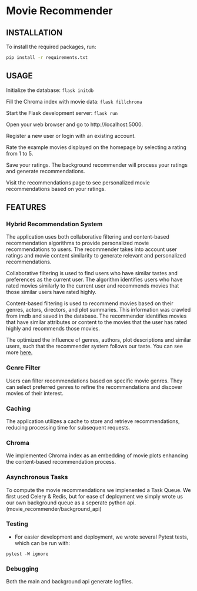 # Movie Recommender

## INSTALLATION

To install the required packages, run:

```bash
pip install -r requirements.txt
```

## USAGE

Initialize the database:
`flask initdb`

Fill the Chroma index with movie data:
`flask fillchroma`

Start the Flask development server:
`flask run`

Open your web browser and go to http://localhost:5000.

Register a new user or login with an existing account.

Rate the example movies displayed on the homepage by selecting a rating from 1 to 5.

Save your ratings. The background recommender will process your ratings and generate recommendations.

Visit the recommendations page to see personalized movie recommendations based on your ratings.

## FEATURES

### Hybrid Recommendation System

The application uses both collaborative filtering and content-based recommendation algorithms to provide personalized movie recommendations to users. The recommender takes into account user ratings and movie content similarity to generate relevant and personalized recommendations.

Collaborative filtering is used to find users who have similar tastes and preferences as the current user. The algorithm identifies users who have rated movies similarly to the current user and recommends movies that those similar users have rated highly.

Content-based filtering is used to recommend movies based on their genres, actors, directors, and plot summaries. This information was crawled from imdb and saved in the database. The recommender identifies movies that have similar attributes or content to the movies that the user has rated highly and recommends those movies.

The optimized the influence of genres, authors, plot descriptions and similar users, such that the recommender system follows our taste. You can see more [here.](notebooks/optimize_weights.ipynb)

### Genre Filter

Users can filter recommendations based on specific movie genres. They can select preferred genres to refine the recommendations and discover movies of their interest.

### Caching

The application utilizes a cache to store and retrieve recommendations, reducing processing time for subsequent requests.

### Chroma

We implemented Chroma index as an embedding of movie plots enhancing the content-based recommendation process.

### Asynchronous Tasks

To compute the movie recommendations we implenented a Task Queue. We first used Celery & Redis, but for ease of deployment we simply wrote us our own background queue as a seperate python api. (movie_recommender/background_api)

### Testing

- For easier development and deployment, we wrote several Pytest tests, which can be run with:

`pytest -W ignore`

### Debugging

Both the main and background api generate logfiles.
